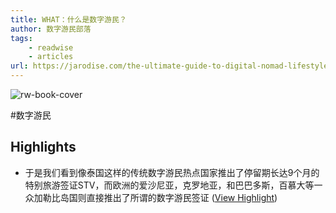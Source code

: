 ```yaml
---
title: WHAT：什么是数字游民？
author: 数字游民部落
tags:
    - readwise
    - articles
url: https://jarodise.com/the-ultimate-guide-to-digital-nomad-lifestyle-2022-post-pandemic-version
---
```

![rw-book-cover](https://hashnode.com/utility/r?url=https%3A%2F%2Fcdn.hashnode.com%2Fres%2Fhashnode%2Fimage%2Fupload%2Fv1636546685086%2F4LRXrylsf.jpeg%3Fw%3D1200%26auto%3Dcompress%2Cformat%26format%3Dwebp%26fm%3Dpng)

#数字游民

## Highlights
- 于是我们看到像泰国这样的传统数字游民热点国家推出了停留期长达9个月的特别旅游签证STV，而欧洲的爱沙尼亚，克罗地亚，和巴巴多斯，百慕大等一众加勒比岛国则直接推出了所谓的数字游民签证 ([View Highlight](https://read.readwise.io/read/01hhm9t5971yrjqy3tyvet4v5k))
